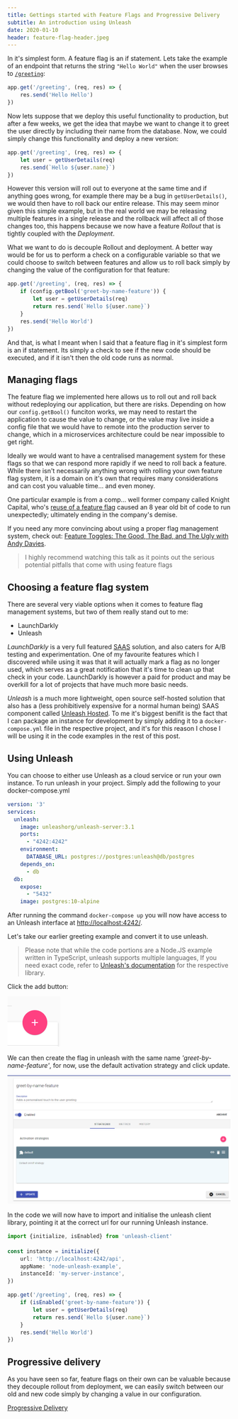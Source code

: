 ```yaml
---
title: Gettings started with Feature Flags and Progressive Delivery
subtitle: An introduction using Unleash
date: 2020-01-10
header: feature-flag-header.jpeg
---
```


In it's simplest form. A feature flag is an if statement. Lets take the example of an endpoint that returns the string `"Hello World"` when the user browses to [`/greeting`](http://locahost:8000/greeting):

```ts
app.get('/greeting', (req, res) => {
    res.send('Hello Hello')
})
```

Now lets suppose that we deploy this useful functionality to production, but after a few weeks, we get the idea that maybe we want to change it to greet the user directly by including their name from the database. Now, we could simply change this functionality and deploy a new version:

```ts
app.get('/greeting', (req, res) => {
    let user = getUserDetails(req)
    res.send(`Hello ${user.name}`)
})
```

However this version will roll out to everyone at the same time and if anything goes wrong, for example there may be a bug in `getUserDetails()`, we would then have to roll back our entire release. This may seem minor given this simple example, but in the real world we may be releasing multiple features in a single release and the rollback will affect all of those changes too, this happens because we now have a feature *Rollout* that is tightly coupled with the *Deployment*.

What we want to do is decouple Rollout and deployment. A better way would be for us to perform a check on a configurable variable so that we could choose to switch between features and allow us to roll back simply by changing the value of the configuration for that feature:

```ts
app.get('/greeting', (req, res) => {
    if (config.getBool('greet-by-name-feature')) {
        let user = getUserDetails(req)
        return res.send(`Hello ${user.name}`)
    }
    res.send('Hello World')
})
```

And that, is what I meant when I said that a feature flag in it's simplest form is an if statement. Its simply a check to see if the new code should be executed, and if it isn't then the old code runs as normal.

## Managing flags

The feature flag we implemented here allows us to roll out and roll back without redeploying our application, but there are risks. Depending on how our `config.getBool()` funciton works, we may need to restart the application to cause the value to change, or the value may live inside a config file that we would have to remote into the production server to change, which in a microservices architecture could be near impossible to get right.

Ideally we would want to have a centralised  management system for these flags so that we can respond more rapidly if we need to roll back a feature. While there isn't necessarily anything wrong with rolling your own feature flag system, it is a domain on it's own that requires many considerations and can cost you valuable time... and even money. 

One particular example is from a comp... well former company called Knight Capital, who's [reuse of a feature flag](https://dougseven.com/2014/04/17/knightmare-a-devops-cautionary-tale) caused an 8 year old bit of code to run unexpectedly; ultimately ending in the company's demise.

If you need any more convincing about using a proper flag management system, check out: [Feature Toggles: The Good, The Bad, and The Ugly with Andy Davies](https://youtu.be/r7VI5x2XKXw).

> I highly recommend watching this talk as it points out the serious potential pitfalls that come with using feature flags

## Choosing a feature flag system

There are several very viable options when it comes to feature flag management systems, but two of them really stand out to me:

- LaunchDarkly
- Unleash

*LaunchDarkly* is a very full featured [SAAS](https://en.wikipedia.org/wiki/Software_as_a_service) solution, and also caters for A/B testing and experimentation. One of my favourite features which I discovered while using it was that it will actually mark a flag as no longer used, which serves as a great notification that it's time to clean up that check in your code. LaunchDarkly is however a paid for product and may be overkill for a lot of projects that have much more basic needs.

*Unleash* is a much more lightweight, open source self-hosted solution that also has a (less prohibitively expensive for a normal human being) SAAS component called [Unleash Hosted](https://www.unleash-hosted.com). To me it's biggest benifit is the fact that I can package an instance for development by simply adding it to a `docker-compose.yml` file in the respective project, and it's for this reason I chose I will be using it in the code examples in the rest of this post.

## Using Unleash

You can choose to either use Unleash as a cloud service or run your own instance. 
To run unleash in your project. Simply add the following to your docker-compose.yml

```yml
version: '3'
services:
  unleash:
    image: unleashorg/unleash-server:3.1
    ports:
      - "4242:4242"
    environment:
      DATABASE_URL: postgres://postgres:unleash@db/postgres
    depends_on:
      - db
  db:
    expose:
      - "5432"
    image: postgres:10-alpine
```

After running the command `docker-compose up` you will now have access to an Unleash interface at [http://localhost:4242/](http://localhost:4242/).

Let's take our earlier greeting example and convert it to use unleash. 

> Please note that while the code portions are a Node.JS example written in TypeScript, unleash supports multiple languages, If you need exact code, refer to [Unleash's documentation](https://unleash.github.io/docs/client_sdk) for the respective library.

Click the add button:

![Add Flag Button](addflag.png)

We can then create the flag in unleash with the same name *'greet-by-name-feature'*, for now, use the default activation strategy and click update.

![Create greet by name feature screen](create-greet-by-name-feature.png)

In the code we will now have to import and initialise the unleash client library, pointing it at the correct url for our running Unleash instance.

```ts
import {initialize, isEnabled} from 'unleash-client'

const instance = initialize({
    url: 'http://localhost:4242/api',
    appName: 'node-unleash-example',
    instanceId: 'my-server-instance',
})
```

```ts
app.get('/greeting', (req, res) => {
    if (isEnabled('greet-by-name-feature')) {
        let user = getUserDetails(req)
        return res.send(`Hello ${user.name}`)
    }
    res.send('Hello World')
})
```




## Progressive delivery

As you have seen so far, feature flags on their own can be valuable because they decouple rollout from deployment, we can easily switch between our old and new code simply by changing a value in our configuration.


[Progressive Delivery](https://searchitoperations.techtarget.com/definition/progressive-delivery)



